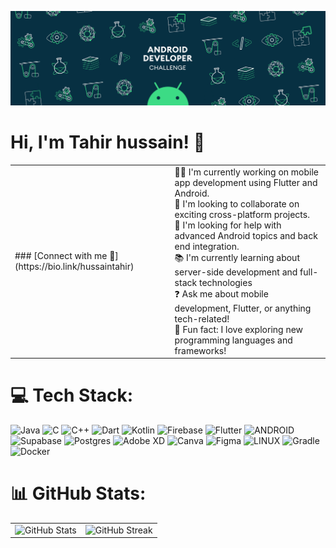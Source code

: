 [![MasterHead](https://github.com/tahirhussain0909/tahirhussain0909/blob/main/2000_600px.gif)](https://twitter.com/AppArchitect_)

# Hi, I'm Tahir hussain! 👋

<table>
  <tr>
    <td>
      ### [Connect with me 💬](https://bio.link/hussaintahir)
    </td>
    <td>
     👨‍💻 I'm currently working on mobile app development using Flutter and Android.<br>🤝 I'm looking to collaborate on exciting cross-platform projects.<br>🙏 I'm looking for help with advanced Android topics and back end integration.<br>📚 I'm currently learning about server-side development and full-stack technologies<br>❓ Ask me about mobile development, Flutter, or anything tech-related!<br>🎉 Fun fact: I love exploring new programming languages and frameworks!
    </td>
  </tr>
</table>




<!--## 🌐 Socials:
[![Instagram](https://img.shields.io/badge/Instagram-%23E4405F.svg?logo=Instagram&logoColor=white)](https://instagram.com/hussain.mrtahir) [![LinkedIn](https://img.shields.io/badge/LinkedIn-%230077B5.svg?logo=linkedin&logoColor=white)](https://linkedin.com/in/tahir-hussain-621606254) [![Medium](https://img.shields.io/badge/Medium-12100E?logo=medium&logoColor=white)](https://medium.com/@@tahirhussain5112) [![Stack Overflow](https://img.shields.io/badge/-Stackoverflow-FE7A16?logo=stack-overflow&logoColor=white)](https://stackoverflow.com/users/21176842) [![Twitter](https://img.shields.io/badge/Twitter-%231DA1F2.svg?logo=Twitter&logoColor=white)](https://twitter.com/AppArchitect_) -->

# 💻 Tech Stack:
![Java](https://img.shields.io/badge/java-%23ED8B00.svg?style=flat&logo=java&logoColor=white) ![C](https://img.shields.io/badge/c-%2300599C.svg?style=flat&logo=c&logoColor=white) ![C++](https://img.shields.io/badge/c++-%2300599C.svg?style=flat&logo=c%2B%2B&logoColor=white) ![Dart](https://img.shields.io/badge/dart-%230175C2.svg?style=flat&logo=dart&logoColor=white) ![Kotlin](https://img.shields.io/badge/kotlin-%230095D5.svg?style=flat&logo=kotlin&logoColor=white) ![Firebase](https://img.shields.io/badge/firebase-%23039BE5.svg?style=flat&logo=firebase) ![Flutter](https://img.shields.io/badge/Flutter-%2302569B.svg?style=flat&logo=Flutter&logoColor=white) ![ANDROID](https://img.shields.io/badge/android-%2320232a.svg?style=flat&logo=android&logoColor=%a4c639) 	![Supabase](https://img.shields.io/badge/Supabase-3ECF8E?style=flat&logo=supabase&logoColor=white) ![Postgres](https://img.shields.io/badge/postgres-%23316192.svg?style=flat&logo=postgresql&logoColor=white) ![Adobe XD](https://img.shields.io/badge/Adobe%20XD-470137?style=flat&logo=Adobe%20XD&logoColor=#FF61F6) ![Canva](https://img.shields.io/badge/Canva-%2300C4CC.svg?style=flat&logo=Canva&logoColor=white) 	![Figma](https://img.shields.io/badge/figma-%23F24E1E.svg?style=flat&logo=figma&logoColor=white) ![LINUX](https://img.shields.io/badge/Linux-FCC624?style=flat&logo=linux&logoColor=black) ![Gradle](https://img.shields.io/badge/Gradle-02303A.svg?style=flat&logo=Gradle&logoColor=white) ![Docker](https://img.shields.io/badge/docker-%230db7ed.svg?style=flat&logo=docker&logoColor=white)
# 📊 GitHub Stats:
<table>
  <tr>
    <td>
      <img src="https://github-readme-stats.vercel.app/api?username=tahirhussain0909&theme=chartreuse-dark&hide_border=true&include_all_commits=false&count_private=false" alt="GitHub Stats">
    </td>
    <td>
      <img src="https://github-readme-streak-stats.herokuapp.com/?user=tahirhussain0909&theme=chartreuse-dark&hide_border=true" alt="GitHub Streak">
    </td>
  </tr>
</table>
<!--![](https://github-readme-stats.vercel.app/api?username=tahirhussain0909&theme=chartreuse-dark&hide_border=true&include_all_commits=false&count_private=false)
![](https://github-readme-streak-stats.herokuapp.com/?user=tahirhussain0909&theme=chartreuse-dark&hide_border=true) -->
<!--[![](https://visitcount.itsvg.in/api?id=tahirhussain0909&icon=1&color=12)](https://visitcount.itsvg.in) <br>-->
<!-- Proudly created with GPRM ( https://gprm.itsvg.in )  -->
